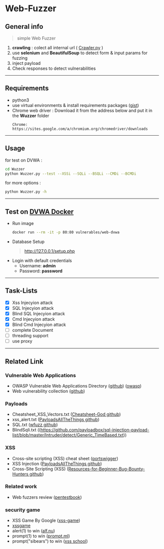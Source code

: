 # Web-Fuzzer

## General info
> simple Web Fuzzer
  1. **crawling** : colect all internal url ( [Crawler.py](https://github.com/mheidari98/Web-Fuzzer/blob/main/Wuzzer/Crawler.py) )
  2. use **selenium** and **BeautifulSoup** to detect form & input params for fuzzing
  3. inject payload
  4. Check responses to detect vulnerabilities
---

## Requirements
- python3
- use virtual environments & install requirements packages ([gist](https://gist.github.com/mheidari98/8ae29b88bd98f8f59828b0ec112811e7)) 
- Chrome web driver : Download it from the address below and put it in the **Wuzzer** folder
  ```
  Chrome:    https://sites.google.com/a/chromium.org/chromedriver/downloads
  ```

 ---

## Usage
  for test on DVWA :
  ```bash
  cd Wuzzer
  python Wuzzer.py --test --XSSi --SQLi --BSQLi --CMDi --BCMDi 
  ```
  for more options :
  ```bash
  python Wuzzer.py -h
  ```

---

## Test on [DVWA Docker](https://hub.docker.com/r/vulnerables/web-dvwa/)  
  + Run image
    ```bash
    docker run --rm -it -p 80:80 vulnerables/web-dvwa
    ```
  + Database Setup
    > http://127.0.0.1/setup.php
  + Login with default credentials
    - Username: **admin**
    - Password: **password**

---

## Task-Lists
- [x] Xss Injecyion attack
- [x] SQL Injecyion attack
- [x] Blind SQL Injecyion attack
- [x] Cmd Injecyion attack
- [x] Blind Cmd Injecyion attack
- [ ] complete Document
- [ ] threading support
- [ ] use proxy

---

## Related Link 
### Vulnerable Web Applications
* OWASP Vulnerable Web Applications Directory ([github](https://github.com/OWASP/OWASP-VWAD)) ([owasp](https://owasp.org/www-project-vulnerable-web-applications-directory/))
* Web vulnerability collection ([github](https://github.com/lotusirous/vulnwebcollection)) 

### Payloads
* Cheatsheet_XSS_Vectors.txt ([Cheatsheet-God github](https://github.com/OlivierLaflamme/Cheatsheet-God/blob/master/Cheatsheet_XSS_Vectors.txt))
* xss_alert.txt ([PayloadsAllTheThings github](https://github.com/swisskyrepo/PayloadsAllTheThings/blob/master/XSS%20Injection/Intruders/xss_alert.txt))
* SQL.txt ([wfuzz github](https://github.com/xmendez/wfuzz/blob/master/wordlist/Injections/SQL.txt))
* BlindSqli.txt ((https://github.com/payloadbox/sql-injection-payload-list/blob/master/Intruder/detect/Generic_TimeBased.txt))

### XSS
* Cross-site scripting (XSS) cheat sheet ([portswigger](https://portswigger.net/web-security/cross-site-scripting/cheat-sheet))
* XSS Injection ([PayloadsAllTheThings github](https://github.com/swisskyrepo/PayloadsAllTheThings/tree/master/XSS%20Injection))
* Cross-Site Scripting (XSS) ([Resources-for-Beginner-Bug-Bounty-Hunters github](https://github.com/nahamsec/Resources-for-Beginner-Bug-Bounty-Hunters/blob/master/assets/vulns.md#cross-site-scripting-xss))

### Related work
* Web fuzzers review ([pentestbook](https://pentestbook.six2dez.com/others/web-fuzzers-comparision))

### security game
* XSS Game By Google ([xss-game](https://xss-game.appspot.com))
* [xssgame](https://www.xssgame.com/)
* alert(1) to win ([alf.nu](https://alf.nu/alert1))
* prompt(1) to win ([prompt.ml](http://prompt.ml/0))
* prompt("sibears") to win ([xss school](http://xss.school.sibears.ru/easy/0))
